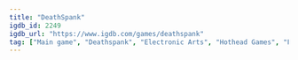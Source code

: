 ```yaml
---
title: "DeathSpank"
igdb_id: 2249
igdb_url: "https://www.igdb.com/games/deathspank"
tag: ["Main game", "Deathspank", "Electronic Arts", "Hothead Games", "Fighting", "Role-playing (RPG)", "Hack and slash/Beat 'em up", "Adventure", "Indie", "Single player", "Multiplayer", "Third person", "Action", "Comedy"]
---
```

